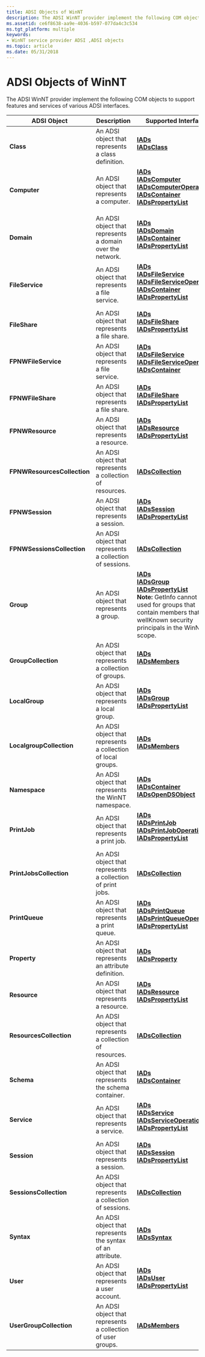 ```yaml
---
title: ADSI Objects of WinNT
description: The ADSI WinNT provider implement the following COM objects to support features and services of various ADSI interfaces.
ms.assetid: ce6f8638-aa9e-4036-b597-077da4c3c534
ms.tgt_platform: multiple
keywords:
- WinNT service provider ADSI ,ADSI objects
ms.topic: article
ms.date: 05/31/2018
---
```


# ADSI Objects of WinNT

The ADSI WinNT provider implement the following COM objects to support features and services of various ADSI interfaces.




| ADSI Object | Description | Supported Interfaces | 
|-------------|-------------|----------------------|
| <strong>Class</strong> | An ADSI object that represents a class definition. | <dl><dt><a href="/windows/desktop/api/Iads/nn-iads-iads"><strong>IADs</strong></a></dt><dt><a href="/windows/desktop/api/Iads/nn-iads-iadsclass"><strong>IADsClass</strong></a></dt></dl> | 
| <strong>Computer</strong> | An ADSI object that represents a computer. | <dl><dt><a href="/windows/desktop/api/Iads/nn-iads-iads"><strong>IADs</strong></a></dt><dt><a href="/windows/desktop/api/Iads/nn-iads-iadscomputer"><strong>IADsComputer</strong></a></dt><dt><a href="/windows/desktop/api/Iads/nn-iads-iadscomputeroperations"><strong>IADsComputerOperations</strong></a></dt><dt><a href="/windows/desktop/api/Iads/nn-iads-iadscontainer"><strong>IADsContainer</strong></a></dt><dt><a href="/windows/desktop/api/Iads/nn-iads-iadspropertylist"><strong>IADsPropertyList</strong></a></dt></dl> | 
| <strong>Domain</strong> | An ADSI object that represents a domain over the network. | <dl><dt><a href="/windows/desktop/api/Iads/nn-iads-iads"><strong>IADs</strong></a></dt><dt><a href="/windows/desktop/api/Iads/nn-iads-iadsdomain"><strong>IADsDomain</strong></a></dt><dt><a href="/windows/desktop/api/Iads/nn-iads-iadscontainer"><strong>IADsContainer</strong></a></dt><dt><a href="/windows/desktop/api/Iads/nn-iads-iadspropertylist"><strong>IADsPropertyList</strong></a></dt></dl> | 
| <strong>FileService</strong> | An ADSI object that represents a file service. | <dl><dt><a href="/windows/desktop/api/Iads/nn-iads-iads"><strong>IADs</strong></a></dt><dt><a href="/windows/desktop/api/Iads/nn-iads-iadsfileservice"><strong>IADsFileService</strong></a></dt><dt><a href="/windows/desktop/api/Iads/nn-iads-iadsfileserviceoperations"><strong>IADsFileServiceOperations</strong></a></dt><dt><a href="/windows/desktop/api/Iads/nn-iads-iadscontainer"><strong>IADsContainer</strong></a></dt><dt><a href="/windows/desktop/api/Iads/nn-iads-iadspropertylist"><strong>IADsPropertyList</strong></a></dt></dl> | 
| <strong>FileShare</strong> | An ADSI object that represents a file share. | <dl><dt><a href="/windows/desktop/api/Iads/nn-iads-iads"><strong>IADs</strong></a></dt><dt><a href="/windows/desktop/api/Iads/nn-iads-iadsfileshare"><strong>IADsFileShare</strong></a></dt><dt><a href="/windows/desktop/api/Iads/nn-iads-iadspropertylist"><strong>IADsPropertyList</strong></a></dt></dl> | 
| <strong>FPNWFileService</strong> | An ADSI object that represents a file service. | <dl><dt><a href="/windows/desktop/api/Iads/nn-iads-iads"><strong>IADs</strong></a></dt><dt><a href="/windows/desktop/api/Iads/nn-iads-iadsfileservice"><strong>IADsFileService</strong></a></dt><dt><a href="/windows/desktop/api/Iads/nn-iads-iadsfileserviceoperations"><strong>IADsFileServiceOperations</strong></a></dt><dt><a href="/windows/desktop/api/Iads/nn-iads-iadscontainer"><strong>IADsContainer</strong></a></dt></dl> | 
| <strong>FPNWFileShare</strong> | An ADSI object that represents a file share. | <dl><dt><a href="/windows/desktop/api/Iads/nn-iads-iads"><strong>IADs</strong></a></dt><dt><a href="/windows/desktop/api/Iads/nn-iads-iadsfileshare"><strong>IADsFileShare</strong></a></dt><dt><a href="/windows/desktop/api/Iads/nn-iads-iadspropertylist"><strong>IADsPropertyList</strong></a></dt></dl> | 
| <strong>FPNWResource</strong> | An ADSI object that represents a resource. | <dl><dt><a href="/windows/desktop/api/Iads/nn-iads-iads"><strong>IADs</strong></a></dt><dt><a href="/windows/desktop/api/Iads/nn-iads-iadsresource"><strong>IADsResource</strong></a></dt><dt><a href="/windows/desktop/api/Iads/nn-iads-iadspropertylist"><strong>IADsPropertyList</strong></a></dt></dl> | 
| <strong>FPNWResourcesCollection</strong> | An ADSI object that represents a collection of resources. | <a href="/windows/desktop/api/Iads/nn-iads-iadscollection"><strong>IADsCollection</strong></a> | 
| <strong>FPNWSession</strong> | An ADSI object that represents a session. | <dl><dt><a href="/windows/desktop/api/Iads/nn-iads-iads"><strong>IADs</strong></a></dt><dt><a href="/windows/desktop/api/Iads/nn-iads-iadssession"><strong>IADsSession</strong></a></dt><dt><a href="/windows/desktop/api/Iads/nn-iads-iadspropertylist"><strong>IADsPropertyList</strong></a></dt></dl> | 
| <strong>FPNWSessionsCollection</strong> | An ADSI object that represents a collection of sessions. | <a href="/windows/desktop/api/Iads/nn-iads-iadscollection"><strong>IADsCollection</strong></a> | 
| **Group** | An ADSI object that represents a group. | [**IADs**](/windows/desktop/api/Iads/nn-iads-iads)<br>[**IADsGroup**](/windows/desktop/api/Iads/nn-iads-iadsgroup)<br>[**IADsPropertyList**](/windows/desktop/api/Iads/nn-iads-iadspropertylist)<br> **Note:** GetInfo cannot be used for groups that contain members that are wellKnown security principals in the WinNT scope.<br> | 
| <strong>GroupCollection</strong> | An ADSI object that represents a collection of groups. | <dl><dt><a href="/windows/desktop/api/Iads/nn-iads-iads"><strong>IADs</strong></a></dt><dt><a href="/windows/desktop/api/Iads/nn-iads-iadsmembers"><strong>IADsMembers</strong></a></dt></dl> | 
| <strong>LocalGroup</strong> | An ADSI object that represents a local group. | <dl><dt><a href="/windows/desktop/api/Iads/nn-iads-iads"><strong>IADs</strong></a></dt><dt><a href="/windows/desktop/api/Iads/nn-iads-iadsgroup"><strong>IADsGroup</strong></a></dt><dt><a href="/windows/desktop/api/Iads/nn-iads-iadspropertylist"><strong>IADsPropertyList</strong></a></dt></dl> | 
| <strong>LocalgroupCollection</strong> | An ADSI object that represents a collection of local groups. | <dl><dt><a href="/windows/desktop/api/Iads/nn-iads-iads"><strong>IADs</strong></a></dt><dt><a href="/windows/desktop/api/Iads/nn-iads-iadsmembers"><strong>IADsMembers</strong></a></dt></dl> | 
| <strong>Namespace</strong> | An ADSI object that represents the WinNT namespace. | <dl><dt><a href="/windows/desktop/api/Iads/nn-iads-iads"><strong>IADs</strong></a></dt><dt><a href="/windows/desktop/api/Iads/nn-iads-iadscontainer"><strong>IADsContainer</strong></a></dt><dt><a href="/windows/desktop/api/Iads/nn-iads-iadsopendsobject"><strong>IADsOpenDSObject</strong></a></dt></dl> | 
| <strong>PrintJob</strong> | An ADSI object that represents a print job. | <dl><dt><a href="/windows/desktop/api/Iads/nn-iads-iads"><strong>IADs</strong></a></dt><dt><a href="/windows/desktop/api/Iads/nn-iads-iadsprintjob"><strong>IADsPrintJob</strong></a></dt><dt><a href="/windows/desktop/api/Iads/nn-iads-iadsprintjoboperations"><strong>IADsPrintJobOperations</strong></a></dt><dt><a href="/windows/desktop/api/Iads/nn-iads-iadspropertylist"><strong>IADsPropertyList</strong></a></dt></dl> | 
| <strong>PrintJobsCollection</strong> | An ADSI object that represents a collection of print jobs. | <a href="/windows/desktop/api/Iads/nn-iads-iadscollection"><strong>IADsCollection</strong></a> | 
| <strong>PrintQueue</strong> | An ADSI object that represents a print queue. | <dl><dt><a href="/windows/desktop/api/Iads/nn-iads-iads"><strong>IADs</strong></a></dt><dt><a href="/windows/desktop/api/Iads/nn-iads-iadsprintqueue"><strong>IADsPrintQueue</strong></a></dt><dt><a href="/windows/desktop/api/Iads/nn-iads-iadsprintqueueoperations"><strong>IADsPrintQueueOperations</strong></a></dt><dt><a href="/windows/desktop/api/Iads/nn-iads-iadspropertylist"><strong>IADsPropertyList</strong></a></dt></dl> | 
| <strong>Property</strong> | An ADSI object that represents an attribute definition. | <dl><dt><a href="/windows/desktop/api/Iads/nn-iads-iads"><strong>IADs</strong></a></dt><dt><a href="/windows/desktop/api/Iads/nn-iads-iadsproperty"><strong>IADsProperty</strong></a></dt></dl> | 
| <strong>Resource</strong> | An ADSI object that represents a resource. | <dl><dt><a href="/windows/desktop/api/Iads/nn-iads-iads"><strong>IADs</strong></a></dt><dt><a href="/windows/desktop/api/Iads/nn-iads-iadsresource"><strong>IADsResource</strong></a></dt><dt><a href="/windows/desktop/api/Iads/nn-iads-iadspropertylist"><strong>IADsPropertyList</strong></a></dt></dl> | 
| <strong>ResourcesCollection</strong> | An ADSI object that represents a collection of resources. | <a href="/windows/desktop/api/Iads/nn-iads-iadscollection"><strong>IADsCollection</strong></a> | 
| <strong>Schema</strong> | An ADSI object that represents the schema container. | <dl><dt><a href="/windows/desktop/api/Iads/nn-iads-iads"><strong>IADs</strong></a></dt><dt><a href="/windows/desktop/api/Iads/nn-iads-iadscontainer"><strong>IADsContainer</strong></a></dt></dl> | 
| <strong>Service</strong> | An ADSI object that represents a service. | <dl><dt><a href="/windows/desktop/api/Iads/nn-iads-iads"><strong>IADs</strong></a></dt><dt><a href="/windows/desktop/api/Iads/nn-iads-iadsservice"><strong>IADsService</strong></a></dt><dt><a href="/windows/desktop/api/Iads/nn-iads-iadsserviceoperations"><strong>IADsServiceOperations</strong></a></dt><dt><a href="/windows/desktop/api/Iads/nn-iads-iadspropertylist"><strong>IADsPropertyList</strong></a></dt></dl> | 
| <strong>Session</strong> | An ADSI object that represents a session. | <dl><dt><a href="/windows/desktop/api/Iads/nn-iads-iads"><strong>IADs</strong></a></dt><dt><a href="/windows/desktop/api/Iads/nn-iads-iadssession"><strong>IADsSession</strong></a></dt><dt><a href="/windows/desktop/api/Iads/nn-iads-iadspropertylist"><strong>IADsPropertyList</strong></a></dt></dl> | 
| <strong>SessionsCollection</strong> | An ADSI object that represents a collection of sessions. | <a href="/windows/desktop/api/Iads/nn-iads-iadscollection"><strong>IADsCollection</strong></a> | 
| <strong>Syntax</strong> | An ADSI object that represents the syntax of an attribute. | <dl><dt><a href="/windows/desktop/api/Iads/nn-iads-iads"><strong>IADs</strong></a></dt><dt><a href="/windows/desktop/api/Iads/nn-iads-iadssyntax"><strong>IADsSyntax</strong></a></dt></dl> | 
| <strong>User</strong> | An ADSI object that represents a user account. | <dl><dt><a href="/windows/desktop/api/Iads/nn-iads-iads"><strong>IADs</strong></a></dt><dt><a href="/windows/desktop/api/Iads/nn-iads-iadsuser"><strong>IADsUser</strong></a></dt><dt><a href="/windows/desktop/api/Iads/nn-iads-iadspropertylist"><strong>IADsPropertyList</strong></a></dt></dl> | 
| <strong>UserGroupCollection</strong> | An ADSI object that represents a collection of user groups. | <a href="/windows/desktop/api/Iads/nn-iads-iadsmembers"><strong>IADsMembers</strong></a> | 




 

 

 





